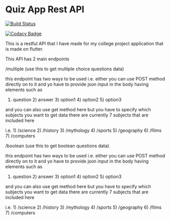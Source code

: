 # Quiz App Rest API 

[![Build Status](https://travis-ci.org/gat786/quiz_api.svg?branch=master)](https://travis-ci.org/gat786/quiz_api)

[![Codacy Badge](https://api.codacy.com/project/badge/Grade/67269fa5831a4b1999c91bf337130bcf)](https://www.codacy.com/project/gat786/quiz_api/dashboard?utm_source=github.com&amp;utm_medium=referral&amp;utm_content=gat786/quiz_api&amp;utm_campaign=Badge_Grade_Dashboard)

This is a restful API that I have made for my college project application that is made on flutter.

This API has 2 main endpoints 

/multiple (use this to get multiple choice questions data)

this endpoint has two ways to be used i.e. either you can use POST method directly on to it and yo have to provide json input in the body having elements such as 

1) question 2) answer 3) option1 4) option2 5) option3 

and you can also use get method here but you have to specify which subjects you want to get data there are currently 7 subjects that are included here 

i.e. 1) /science 2) /history 3) /mythology 4) /sports 5) /geography 6) /films 7) /computers 

/boolean (use this to get boolean questions data)

this endpoint has two ways to be used i.e. either you can use POST method directly on to it and yo have to provide json input in the body having elements such as 

1) question 2) answer 3) option1 4) option2 5) option3 

and you can also use get method here but you have to specify which subjects you want to get data there are currently 7 subjects that are included here 

i.e. 1) /science 2) /history 3) /mythology 4) /sports 5) /geography 6) /films 7) /computers 

